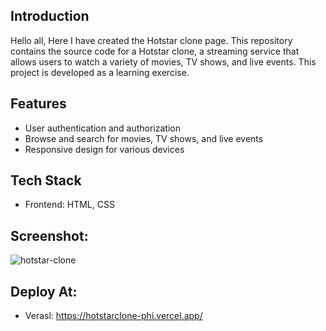 ## Introduction
Hello all,
Here I have created the Hotstar clone page.
This repository contains the source code for a Hotstar clone, a streaming service that allows users to watch a variety of movies, TV shows, and live events. 
This project is developed as a learning exercise.

## Features
- User authentication and authorization
- Browse and search for movies, TV shows, and live events
- Responsive design for various devices

## Tech Stack
- Frontend: HTML, CSS

## Screenshot:
![hotstar-clone](https://github.com/Dharshini-S12/Hotstar-clone/assets/118833017/8d6001bd-a70f-4d91-9aaa-32fb040862c5)


## Deploy At:
- Verasl:
       https://hotstarclone-phi.vercel.app/

